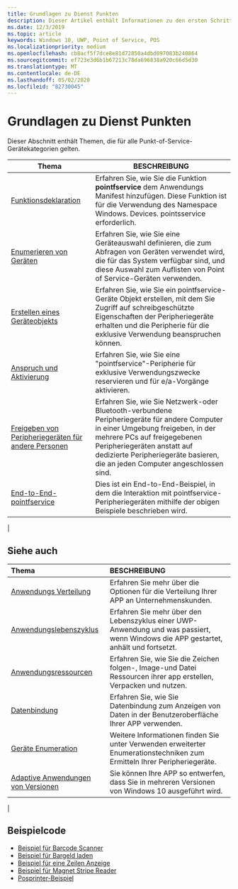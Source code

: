 ```yaml
---
title: Grundlagen zu Dienst Punkten
description: Dieser Artikel enthält Informationen zu den ersten Schritten mit den PointF Service-Windows-Runtime-APIs.
ms.date: 12/3/2019
ms.topic: article
keywords: Windows 10, UWP, Point of Service, POS
ms.localizationpriority: medium
ms.openlocfilehash: cb8acf5f7dce8e81d72850a4dbd097083b240864
ms.sourcegitcommit: ef723e3d6b1b67213c78da696838a920c66d5d30
ms.translationtype: MT
ms.contentlocale: de-DE
ms.lasthandoff: 05/02/2020
ms.locfileid: "82730045"
---
```

# <a name="point-of-service-basics"></a>Grundlagen zu Dienst Punkten

Dieser Abschnitt enthält Themen, die für alle Punkt-of-Service-Gerätekategorien gelten.

|Thema |BESCHREIBUNG |
|------|------------|
| [Funktionsdeklaration](pos-basics-capability.md)      | Erfahren Sie, wie Sie die Funktion **pointfservice** dem Anwendungs Manifest hinzufügen.  Diese Funktion ist für die Verwendung des Namespace Windows. Devices. pointsservice erforderlich.  |
| [Enumerieren von Geräten](pos-basics-enumerating.md)        | Erfahren Sie, wie Sie eine Geräteauswahl definieren, die zum Abfragen von Geräten verwendet wird, die für das System verfügbar sind, und diese Auswahl zum Auflisten von Point of Service-Geräten verwenden.  |
| [Erstellen eines Geräteobjekts](pos-basics-deviceobject.md)  | Erfahren Sie, wie Sie ein pointfservice-Geräte Objekt erstellen, mit dem Sie Zugriff auf schreibgeschützte Eigenschaften der Peripheriegeräte erhalten und die Peripherie für die exklusive Verwendung beanspruchen können. |
| [Anspruch und Aktivierung](pos-basics-claim.md)  | Erfahren Sie, wie Sie eine "pointfservice"-Peripherie für exklusive Verwendungszwecke reservieren und für e/a-Vorgänge aktivieren.  |
| [Freigeben von Peripheriegeräten für andere Personen](pos-basics-sharing.md) | Erfahren Sie, wie Sie Netzwerk-oder Bluetooth-verbundene Peripheriegeräte für andere Computer in einer Umgebung freigeben, in der mehrere PCs auf freigegebenen Peripheriegeräten anstatt auf dedizierte Peripheriegeräte basieren, die an jeden Computer angeschlossen sind.
| [End-to-End-pointfservice](pos-get-started.md)  | Dies ist ein End-to-End-Beispiel, in dem die Interaktion mit pointfservice-Peripheriegeräten mithilfe der obigen Beispiele beschrieben wird. |
|

## <a name="see-also"></a>Siehe auch

| Thema   | BESCHREIBUNG |
|:--------|:------------|
| [Anwendungs Verteilung](../publish/distribute-lob-apps-to-enterprises.md) | Erfahren Sie mehr über die Optionen für die Verteilung Ihrer APP an Unternehmenskunden. |
| [Anwendungslebenszyklus](../launch-resume/app-lifecycle.md) | Erfahren Sie mehr über den Lebenszyklus einer UWP-Anwendung und was passiert, wenn Windows die APP gestartet, anhält und fortsetzt. |
| [Anwendungsressourcen](../app-resources/index.md) | Erfahren Sie, wie Sie die Zeichen folgen-, Image-und Datei Ressourcen ihrer app erstellen, Verpacken und nutzen. |
| [Datenbindung](../data-binding/index.md) | Erfahren Sie, wie Sie Datenbindung zum Anzeigen von Daten in der Benutzeroberfläche Ihrer APP verwenden. |
| [Geräte Enumeration](enumerate-devices.md) | Weitere Informationen finden Sie unter Verwenden erweiterter Enumerationstechniken zum Ermitteln Ihrer Peripheriegeräte.|
| [Adaptive Anwendungen von Versionen](../debug-test-perf/version-adaptive-apps.md) | Sie können Ihre APP so entwerfen, dass Sie in mehreren Versionen von Windows 10 ausgeführt wird.|
|


## <a name="sample-code"></a>Beispielcode
+ [Beispiel für Barcode Scanner](https://github.com/Microsoft/Windows-universal-samples/tree/master/Samples/BarcodeScanner)
+ [Beispiel für Bargeld laden]( https://github.com/Microsoft/Windows-universal-samples/tree/master/Samples/CashDrawer)
+ [Beispiel für eine Zeilen Anzeige](https://github.com/Microsoft/Windows-universal-samples/tree/master/Samples/LineDisplay)
+ [Beispiel für Magnet Stripe Reader](https://github.com/Microsoft/Windows-universal-samples/tree/master/Samples/MagneticStripeReader)
+ [Posprinter-Beispiel](https://github.com/Microsoft/Windows-universal-samples/tree/master/Samples/PosPrinter)

